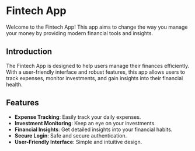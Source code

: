 # Fintech App

Welcome to the Fintech App! This app aims to change the way you manage your money by providing modern financial tools and insights.

## Introduction

The Fintech App is designed to help users manage their finances efficiently. With a user-friendly interface and robust features, this app allows users to track expenses, monitor investments, and gain insights into their financial health.

## Features

- **Expense Tracking**: Easily track your daily expenses.
- **Investment Monitoring**: Keep an eye on your investments.
- **Financial Insights**: Get detailed insights into your financial habits.
- **Secure Login**: Safe and secure authentication.
- **User-Friendly Interface**: Simple and intuitive design.
